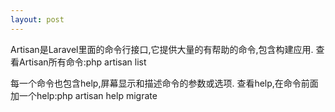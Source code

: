 ```yaml
---
layout: post
---
```


Artisan是Laravel里面的命令行接口,它提供大量的有帮助的命令,包含构建应用.
查看Artisan所有命令:php artisan list

每一个命令也包含help,屏幕显示和描述命令的参数或选项.
查看help,在命令前面加一个help:php artisan help migrate